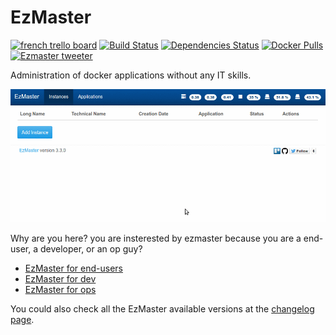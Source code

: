 # EzMaster

[![french trello board](https://raw.githubusercontent.com/Inist-CNRS/ezmaster/master/doc/trello_20x20.png)](https://trello.com/b/GCu64gDf/ezmaster-suivi-du-projet) [![Build Status](https://travis-ci.org/Inist-CNRS/ezmaster.svg?branch=master)](https://travis-ci.org/Inist-CNRS/ezmaster) [![Dependencies Status](https://david-dm.org/inist-cnrs/ezmaster.svg)](https://david-dm.org/inist-cnrs/ezmaster) [![Docker Pulls](https://img.shields.io/docker/pulls/inistcnrs/ezmaster.svg)](https://registry.hub.docker.com/u/inistcnrs/ezmaster/) [![Ezmaster tweeter](https://img.shields.io/twitter/follow/inist_ezmaster.svg?style=social&label=Follow)](https://twitter.com/inist_ezmaster)

Administration of docker applications without any IT skills.

![ezmaster demo](/doc/anim3.gif)

Why are you here? you are insterested by ezmaster because you are a end-user, a developer, or an op guy?

* [EzMaster for end-users](USER.md)
* [EzMaster for dev](DEVELOPER.md)
* [EzMaster for ops](OPERATION.md)

You could also check all the EzMaster available versions at the [changelog page](CHANGELOG.md).
